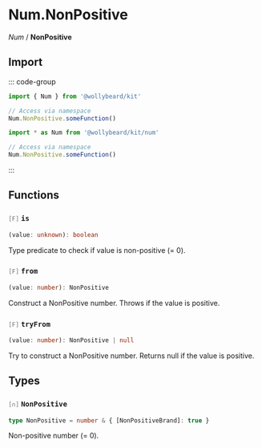 # Num.NonPositive

_Num_ / **NonPositive**

## Import

::: code-group

```typescript [Namespace]
import { Num } from '@wollybeard/kit'

// Access via namespace
Num.NonPositive.someFunction()
```

```typescript [Barrel]
import * as Num from '@wollybeard/kit/num'

// Access via namespace
Num.NonPositive.someFunction()
```

:::

## Functions

### <span style="opacity: 0.6; font-weight: normal; font-size: 0.85em;">`[F]`</span> `is`

```typescript
(value: unknown): boolean
```

<SourceLink href="https://github.com/jasonkuhrt/kit/blob/main/./src/domains/num/non-positive/non-positive.ts#L16" />

Type predicate to check if value is non-positive (= 0).

### <span style="opacity: 0.6; font-weight: normal; font-size: 0.85em;">`[F]`</span> `from`

```typescript
(value: number): NonPositive
```

<SourceLink href="https://github.com/jasonkuhrt/kit/blob/main/./src/domains/num/non-positive/non-positive.ts#L24" />

Construct a NonPositive number. Throws if the value is positive.

### <span style="opacity: 0.6; font-weight: normal; font-size: 0.85em;">`[F]`</span> `tryFrom`

```typescript
(value: number): NonPositive | null
```

<SourceLink href="https://github.com/jasonkuhrt/kit/blob/main/./src/domains/num/non-positive/non-positive.ts#L35" />

Try to construct a NonPositive number. Returns null if the value is positive.

## Types

### <span style="opacity: 0.6; font-weight: normal; font-size: 0.85em;">`[∩]`</span> `NonPositive`

```typescript
type NonPositive = number & { [NonPositiveBrand]: true }
```

<SourceLink href="https://github.com/jasonkuhrt/kit/blob/main/./src/domains/num/non-positive/non-positive.ts#L11" />

Non-positive number (= 0).
